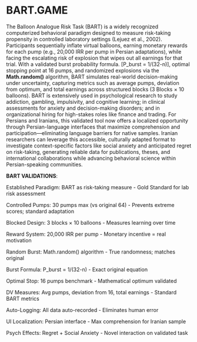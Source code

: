 # BART.GAME
The Balloon Analogue Risk Task (BART) is a widely recognized computerized behavioral paradigm designed to measure risk-taking propensity in controlled laboratory settings (Lejuez et al., 2002). Participants sequentially inflate virtual balloons, earning monetary rewards for each pump (e.g., 20,000 IRR per pump in Persian adaptations), while facing the escalating risk of explosion that wipes out all earnings for that trial. With a validated burst probability formula. [P_burst = 1/(32-n)], optimal stopping point at 16 pumps, and randomized explosions via the **Math.random()**  algorithm, BART simulates real-world decision-making under uncertainty, capturing metrics such as average pumps, deviation from optimum, and total earnings across structured blocks (3 Blocks × 10 balloons).
BART is extensively used in psychological research to study addiction, gambling, impulsivity, and cognitive learning; in clinical assessments for anxiety and decision-making disorders; and in organizational hiring for high-stakes roles like finance and trading. For Persians and Iranians, this validated tool now offers a localized opportunity through Persian-language interfaces that maximize comprehension and participation—eliminating language barriers for native samples. Iranian researchers can leverage this accessible, culturally adapted format to investigate context-specific factors like social anxiety and anticipated regret on risk-taking, generating reliable data for publications, theses, and international collaborations while advancing behavioral science within Persian-speaking communities.

**BART VALIDATIONS**:

Established Paradigm: BART as risk-taking measure - Gold Standard for lab risk assessment

Controlled Pumps: 30 pumps max (vs original 64) - Prevents extreme scores; standard adaptation

Blocked Design: 3 blocks × 10 balloons - Measures learning over time 

Reward System: 20,000 IRR per pump - Monetary incentive = real motivation

Random Burst: Math.random() algorithm - True randomness; matches original

Burst Formula: P_burst = 1/(32-n) - Exact original equation 

Optimal Stop: 16 pumps benchmark - Mathematical optimum validated

DV Measures: Avg pumps, deviation from 16, total earnings - Standard BART metrics 

Auto-Logging: All data auto-recorded - Eliminates human error

UI Localization: Persian interface - Max comprehension for Iranian sample

Psych Effects: Regret + Social Anxiety - Novel interaction on validated task

